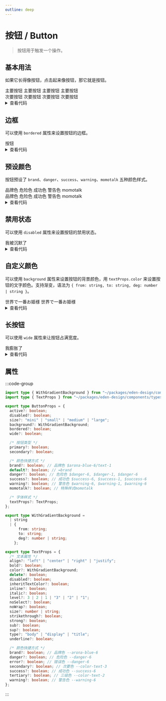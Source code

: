```yaml
---
outline: deep
---
```


# 按钮 / Button

> 按钮用于触发一个操作。

<script setup lang="ts">
  import EButton from "@eden-design/components/EButton.vue"
</script>

## 基本用法

如果它长得像按钮，点击起来像按钮，那它就是按钮。

<div class="flex flex-col gap-2 rounded-md p-4 border-1 border-solid border-[var(--arona-blue-6)]">
  <div class="flex flex-row gap-2">
    <EButton size="mini">主要按钮</EButton>
    <EButton size="small">主要按钮</EButton>
    <EButton size="medium">主要按钮</EButton>
    <EButton size="large">主要按钮</EButton>
  </div>
  <div class="flex flex-row gap-2">
    <EButton size="mini" secondary>次要按钮</EButton>
    <EButton size="small" secondary>次要按钮</EButton>
    <EButton size="medium" secondary>次要按钮</EButton>
    <EButton size="large" secondary>次要按钮</EButton>
  </div>
</div>

<details>
  <summary>查看代码</summary>

```vue
<template>
  <div
    class="flex flex-col gap-2 rounded-md p-4 border-1 border-solid border-[var(--arona-blue-6)]"
  >
    <div class="flex flex-row gap-2">
      <EButton size="mini">主要按钮</EButton>
      <EButton size="small">主要按钮</EButton>
      <EButton size="medium">主要按钮</EButton>
      <EButton size="large">主要按钮</EButton>
    </div>
    <div class="flex flex-row gap-2">
      <EButton size="mini" secondary>次要按钮</EButton>
      <EButton size="small" secondary>次要按钮</EButton>
      <EButton size="medium" secondary>次要按钮</EButton>
      <EButton size="large" secondary>次要按钮</EButton>
    </div>
  </div>
</template>
```

</details>

## 边框

可以使用 `bordered` 属性来设置按钮的边框。

<div class="flex flex-col gap-2 rounded-md p-4 border-1 border-solid border-[var(--arona-blue-6)]">
  <div class="flex flex-row gap-2">
    <EButton bordered>按钮</EButton>
  </div>
</div>

<details>
  <summary>查看代码</summary>

```vue
<template>
  <div
    class="flex flex-col gap-2 rounded-md p-4 border-1 border-solid border-[var(--arona-blue-6)]"
  >
    <div class="flex flex-row gap-2">
      <EButton bordered>按钮</EButton>
    </div>
  </div>
</template>
```

</details>

## 预设颜色

按钮预设了 `brand`、`danger`、`success`、`warning`、`momotalk` 五种颜色样式。

<div class="flex flex-col gap-2 rounded-md p-4 border-1 border-solid border-[var(--arona-blue-6)] bg-[var(--arona-blue-1)]">
  <div class="flex flex-row gap-2">
    <EButton brand>品牌色</EButton>
    <EButton danger>危险色</EButton>
    <EButton success>成功色</EButton>
    <EButton warning>警告色</EButton>
    <EButton momotalk>momotalk</EButton>
  </div>
  <div class="flex flex-row gap-2">
    <EButton secondary brand>品牌色</EButton>
    <EButton secondary danger>危险色</EButton>
    <EButton secondary success>成功色</EButton>
    <EButton secondary warning>警告色</EButton>
    <EButton secondary momotalk>momotalk</EButton>
  </div>
</div>

<details>
<summary>查看代码</summary>

```vue
<template>
  <div
    class="flex flex-col gap-2 rounded-md p-4 border-1 border-solid border-[var(--arona-blue-6)] bg-[var(--arona-blue-1)]"
  >
    <div class="flex flex-row gap-2">
      <EButton brand>品牌色</EButton>
      <EButton danger>危险色</EButton>
      <EButton success>成功色</EButton>
      <EButton warning>警告色</EButton>
      <EButton momotalk>momotalk</EButton>
    </div>
    <div class="flex flex-row gap-2">
      <EButton secondary brand>品牌色</EButton>
      <EButton secondary danger>危险色</EButton>
      <EButton secondary success>成功色</EButton>
      <EButton secondary warning>警告色</EButton>
      <EButton secondary momotalk>momotalk</EButton>
  </div>
</template>
```

</details>

## 禁用状态

可以使用 `disabled` 属性来设置按钮的禁用状态。

<div class="flex flex-col gap-2 rounded-md p-4 border-1 border-solid border-[var(--arona-blue-6)]">
  <div class="flex flex-row gap-2">
    <EButton disabled>我被沉默了</EButton>
  </div>
</div>

<details>

<summary>查看代码</summary>

```vue
<template>
  <div
    class="flex flex-col gap-2 rounded-md p-4 border-1 border-solid border-[var(--arona-blue-6)]"
  >
    <div class="flex flex-row gap-2">
      <EButton disabled>我被沉默了</EButton>
    </div>
  </div>
</template>
```

</details>

## 自定义颜色

可以使用 `background` 属性来设置按钮的背景颜色，用 `textProps.color` 来设置按钮的文字颜色。支持渐变，语法为 `{ from: string, to: string, deg: number | string }`。

<div class="flex flex-col gap-2 rounded-md p-4 border-1 border-solid border-[var(--arona-blue-6)]">
  <div class="flex flex-row gap-2">
    <EButton background="#B3F6EC" :textProps="{ color: '#00888F', bold: true }">
      世界で一番お姫様
    </EButton>
    <EButton :background="{ from: '#39C5BB', to: '#00888F', deg: 135 }" :textProps="{ color: { from: '#56D1C4', to: '#BFF3E9', deg: 135 }, bold: true }">
      世界で一番お姫様
    </EButton>
  </div>
</div>

<details>
<summary>查看代码</summary>

```vue
<template>
  <div
    class="flex flex-col gap-2 rounded-md p-4 border-1 border-solid border-[var(--arona-blue-6)]"
  >
    <div class="flex flex-row gap-2">
      <EButton
        background="#B3F6EC"
        :textProps="{ color: '#00888F', bold: true }"
      >
        世界で一番お姫様
      </EButton>
      <EButton
        :background="{ from: '#39C5BB', to: '#00888F', deg: 135 }"
        :textProps="{
          color: { from: '#56D1C4', to: '#BFF3E9', deg: 135 },
          bold: true,
        }"
      >
        世界で一番お姫様
      </EButton>
    </div>
  </div>
</template>
```

</details>

## 长按钮

可以使用 `wide` 属性来让按钮占满宽度。

<div class="flex flex-col gap-2 rounded-md p-4 border-1 border-solid border-[var(--arona-blue-6)]">
  <div class="flex flex-row gap-2">
    <EButton wide>我膨胀了</EButton>
  </div>
</div>

<details>
<summary>查看代码</summary>

```vue
<template>
  <div
    class="flex flex-col gap-2 rounded-md p-4 border-1 border-solid border-[var(--arona-blue-6)]"
  >
    <div class="flex flex-row gap-2">
      <EButton wide>按钮</EButton>
    </div>
  </div>
</template>
```

</details>

## 属性

:::code-group

```ts [ButtonProps.ts]
import type { WithGradientBackground } from "~/packages/eden-design/components/types/WithGradientBackground";
import type { TextProps } from "~/packages/eden-design/components/types/EdenTextCore/TextProps";

export type ButtonProps = {
  active?: boolean;
  disabled?: boolean;
  size?: "mini" | "small" | "medium" | "large";
  background?: WithGradientBackground;
  bordered?: boolean;
  wide?: boolean;

  /* 按钮类型 */
  primary?: boolean;
  secondary?: boolean;

  /* 颜色快捷方式 */
  brand?: boolean; // 品牌色 $arona-blue-6/text-1
  default?: boolean; // =brand
  danger?: boolean; // 危险色 $danger-6, $danger-1, $danger-6
  success?: boolean; // 成功色 $success-6, $success-1, $success-6
  warning?: boolean; // 警告色 $warning-6, $warning-1, $warning-6
  momotalk?: boolean; // 特殊样式momotalk

  /* 字体样式 */
  textProps?: TextProps;
};
```

```ts [WithGradientBackground.ts]
export type WithGradientBackground =
  | string
  | {
      from: string;
      to: string;
      deg?: number | string;
    };
```

```ts [TextProps.ts]
export type TextProps = {
  /* 文本属性 */
  align?: "left" | "center" | "right" | "justify";
  bold?: boolean;
  color?: WithGradientBackground;
  delete?: boolean;
  disabled?: boolean;
  inheritTextColor?: boolean;
  inline?: boolean;
  italic?: boolean;
  level?: 3 | 2 | 1 | "3" | "2" | "1";
  noSelect?: boolean;
  noWrap?: boolean;
  size?: number | string;
  strikethrough?: boolean;
  strong?: boolean;
  sub?: boolean;
  sup?: boolean;
  type?: "body" | "display" | "title";
  underline?: boolean;

  /* 颜色快捷方式 */
  brand?: boolean; // 品牌色 --arona-blue-6
  danger?: boolean; // 危险色 --danger-6
  error?: boolean; // 错误色 --danger-6
  secondary?: boolean; // 次要色 --color-text-3
  success?: boolean; // 成功色 --success-6
  tertiary?: boolean; // 三级色 --color-text-2
  warning?: boolean; // 警告色 --warning-6
};
```

:::
